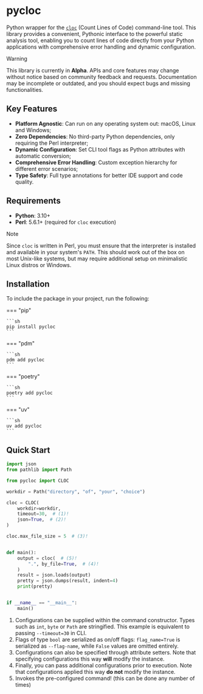 # pycloc

Python wrapper for the [`cloc`](https://github.com/AlDanial/cloc) (Count Lines of Code) command-line tool.
This library provides a convenient, Pythonic interface to the powerful static analysis tool,
enabling you to count lines of code directly from your Python applications with comprehensive
error handling and dynamic configuration.

> [!WARNING]
> This library is currently in **Alpha**.
> APIs and core features may change without notice based on community feedback and requests.
> Documentation may be incomplete or outdated, and you should expect bugs and missing functionalities.

## Key Features

- **Platform Agnostic**: Can run on any operating system out: macOS, Linux and Windows;
- **Zero Dependencies**: No third-party Python dependencies, only requiring the Perl interpreter;
- **Dynamic Configuration**: Set CLI tool flags as Python attributes with automatic conversion;
- **Comprehensive Error Handling**: Custom exception hierarchy for different error scenarios;
- **Type Safety**: Full type annotations for better IDE support and code quality.

## Requirements

- **Python**: 3.10+
- **Perl**: 5.6.1+ (required for `cloc` execution)

> [!NOTE]
> Since `cloc` is written in Perl,
> you must ensure that the interpreter is installed and available in your system's `PATH`.
> This should work out of the box on most Unix-like systems,
> but may require additional setup on minimalistic Linux distros or Windows.

## Installation

To include the package in your project, run the following:

=== "pip"

    ```sh
    pip install pycloc
    ```

=== "pdm"

    ```sh
    pdm add pycloc
    ```

=== "poetry"

    ```sh
    poetry add pycloc
    ```

=== "uv"

    ```sh
    uv add pycloc
    ```

## Quick Start

```py linenums="1" title="example.py"
import json
from pathlib import Path

from pycloc import CLOC

workdir = Path("directory", "of", "your", "choice")

cloc = CLOC(
    workdir=workdir,
    timeout=30,  # (1)!
    json=True,  # (2)!
)

cloc.max_file_size = 5  # (3)!


def main():
    output = cloc(  # (5)!
        ".", by_file=True,  # (4)!
    )
    result = json.loads(output)
    pretty = json.dumps(result, indent=4)
    print(pretty)


if __name__ == "__main__":
    main()
```

1. Configurations can be supplied within the command constructor.
   Types such as `int`, `byte` or `Path` are stringified.
   This example is equivalent to passing `--timeout=30` in CLI.
2. Flags of type `bool` are serialized as on/off flags: `flag_name=True`
   is serialized as `--flag-name`, while `False` values are omitted entirely.
3. Configurations can also be specified through attribute setters.
   Note that specifying configurations this way **will** modify the instance.
4. Finally, you can pass additional configurations prior to execution.
   Note that configurations applied this way **do not** modify the instance.
5. Invokes the pre-configured command! (this can be done any number of times)
